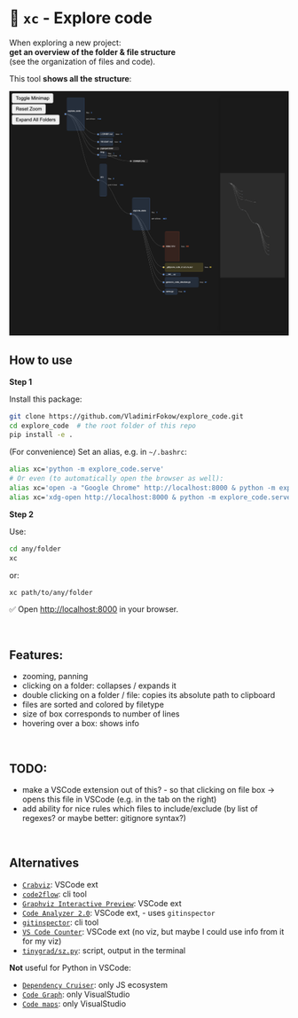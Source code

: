 # 🧭 `xc` - Explore code

When exploring a new project:  
**get an overview of the folder & file structure**  
(see the organization of files and code).

This tool **shows all the structure**:

<img src="./img/example.png" alt="Example image" width="800" />


<br />

## How to use

**Step 1**

Install this package:
```bash
git clone https://github.com/VladimirFokow/explore_code.git
cd explore_code  # the root folder of this repo
pip install -e .
```

(For convenience) Set an alias, e.g. in `~/.bashrc`:
```bash
alias xc='python -m explore_code.serve'
# Or even (to automatically open the browser as well):
alias xc='open -a "Google Chrome" http://localhost:8000 & python -m explore_code.serve'  # for macOS
alias xc='xdg-open http://localhost:8000 & python -m explore_code.serve'  # for Linux
```

**Step 2**

Use:

```bash
cd any/folder
xc
```

or:

```bash
xc path/to/any/folder
```

✅ Open [http://localhost:8000](http://localhost:8000) in your browser.


<br />

## Features:

- zooming, panning
- clicking on a folder: collapses / expands it
- double clicking on a folder / file: copies its absolute path to clipboard
- files are sorted and colored by filetype
- size of box corresponds to number of lines
- hovering over a box: shows info


<br />

## TODO:

- make a VSCode extension out of this? - so that clicking on file box -> opens this file in VSCode (e.g. in the tab on the right)
- add ability for nice rules which files to include/exclude (by list of regexes? or maybe better: gitignore syntax?)


<br />

## Alternatives

- [`Crabviz`](https://marketplace.visualstudio.com/items?itemName=chanhx.crabviz): VSCode ext
- [`code2flow`](https://github.com/scottrogowski/code2flow): cli tool
- [`Graphviz Interactive Preview`](https://marketplace.visualstudio.com/items?itemName=tintinweb.graphviz-interactive-preview): VSCode ext
- [`Code Analyzer 2.0`](https://marketplace.visualstudio.com/items?itemName=SoftwareEvolutionLab.codeanalyzer2): VSCode ext, - uses `gitinspector`
- [`gitinspector`](https://github.com/ejwa/gitinspector): cli tool
- [`VS Code Counter`](https://marketplace.visualstudio.com/items?itemName=uctakeoff.vscode-counter): VSCode ext (no viz, but maybe I could use info from it for my viz)
- [`tinygrad/sz.py`](https://github.com/tinygrad/tinygrad/blob/master/sz.py): script, output in the terminal

**Not** useful for Python in VSCode:
- [`Dependency Cruiser`](https://github.com/sverweij/dependency-cruiser): only JS ecosystem
- [`Code Graph`](https://marketplace.visualstudio.com/items?itemName=YaobinOuyang.CodeAtlas): only VisualStudio
- [`Code maps`](https://learn.microsoft.com/en-us/visualstudio/modeling/map-dependencies-across-your-solutions): only VisualStudio

